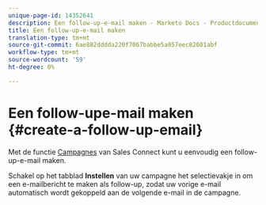 ```yaml
---
unique-page-id: 14352641
description: Een follow-up-e-mail maken - Marketo Docs - Productdocumentatie
title: Een follow-up-e-mail maken
translation-type: tm+mt
source-git-commit: 6ae882dddda220f7067babbe5a057eec82601abf
workflow-type: tm+mt
source-wordcount: '59'
ht-degree: 0%

---
```



# Een follow-upe-mail maken {#create-a-follow-up-email}

Met de functie [Campagnes](/help/marketo/product-docs/marketo-sales-connect/campaigns/create-a-campaign.md) van Sales Connect kunt u eenvoudig een follow-up-e-mail maken.

Schakel op het tabblad **Instellen** van uw campagne het selectievakje in om een e-mailbericht te maken als follow-up, zodat uw vorige e-mail automatisch wordt gekoppeld aan de volgende e-mail in de campagne.
